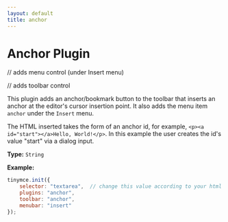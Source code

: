 ```yaml
---
layout: default
title: anchor
---
```


# Anchor Plugin

// adds menu control (under Insert menu)

// adds toolbar control

This plugin adds an anchor/bookmark button to the toolbar that inserts an anchor at the editor's cursor insertion point. It also adds the menu item `anchor` under the `Insert` menu.

The HTML inserted takes the form of an anchor id, for example, `<p><a id="start"></a>Hello, World!</p>`. In this example the user creates the id's value "start" via a dialog input.

**Type:** `String`

**Example:**

```js
tinymce.init({
    selector: "textarea",  // change this value according to your html
    plugins: "anchor",
    toolbar: "anchor",
    menubar: "insert"
});
```
